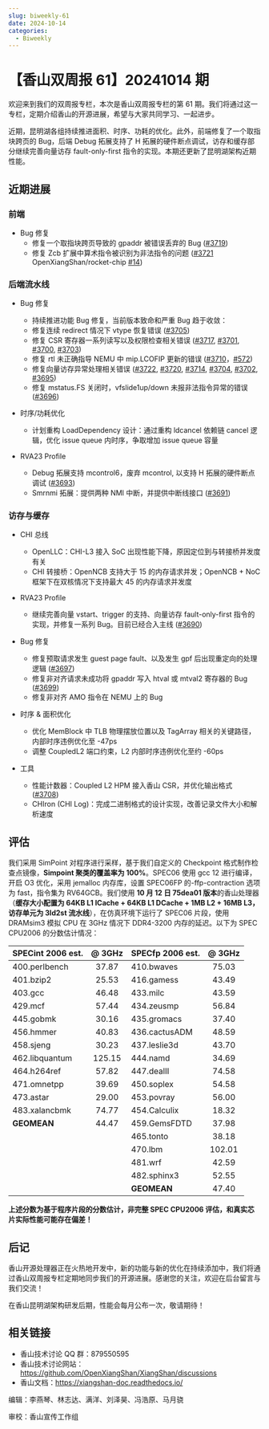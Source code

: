 ```yaml
---
slug: biweekly-61
date: 2024-10-14
categories:
  - Biweekly
---
```

# 【香山双周报 61】20241014 期

欢迎来到我们的双周报专栏，本次是香山双周报专栏的第 61 期。我们将通过这一专栏，定期介绍香山的开源进展，希望与大家共同学习、一起进步。

近期，昆明湖各组持续推进面积、时序、功耗的优化。此外，前端修复了一个取指块跨页的 Bug，后端 Debug 拓展支持了 H 拓展的硬件断点调试，访存和缓存部分继续完善向量访存 fault-only-first 指令的实现。本期还更新了昆明湖架构近期性能。

<!-- more -->

## 近期进展

### 前端

- Bug 修复
    - 修复一个取指块跨页导致的 gpaddr 被错误丢弃的 Bug ([#3719](https://github.com/OpenXiangShan/XiangShan/pull/3719))
    - 修复 Zcb 扩展中算术指令被识别为非法指令的问题 ([#3721](https://github.com/OpenXiangShan/XiangShan/pull/3721) OpenXiangShan/rocket-chip [#14](https://github.com/OpenXiangShan/rocket-chip/pull/14))


### 后端流水线

- Bug 修复
    - 持续推进功能 Bug 修复，当前版本致命和严重 Bug 趋于收敛：
    - 修复连续 redirect 情况下 vtype 恢复错误 ([#3705](https://github.com/OpenXiangShan/XiangShan/pull/3705))
    - 修复 CSR 寄存器一系列读写以及权限检查相关错误 ([#3717](https://github.com/OpenXiangShan/XiangShan/pull/3717), [#3701](https://github.com/OpenXiangShan/XiangShan/pull/3701), [#3700](https://github.com/OpenXiangShan/XiangShan/pull/3700), [#3703](https://github.com/OpenXiangShan/XiangShan/pull/3703))
    - 修复 rtl 未正确指导 NEMU 中 mip.LCOFIP 更新的错误 ([#3710](https://github.com/OpenXiangShan/XiangShan/pull/3710)，[#572](https://github.com/OpenXiangShan/XiangShan/pull/572))
    - 修复向量访存异常处理相关错误 ([#3722](https://github.com/OpenXiangShan/XiangShan/pull/3722), [#3720](https://github.com/OpenXiangShan/XiangShan/pull/3720), [#3714](https://github.com/OpenXiangShan/XiangShan/pull/3714), [#3704](https://github.com/OpenXiangShan/XiangShan/pull/3704), [#3702](https://github.com/OpenXiangShan/XiangShan/pull/3702), [#3695](https://github.com/OpenXiangShan/XiangShan/pull/3695))
    - 修复 mstatus.FS 关闭时，vfslide1up/down 未报非法指令异常的错误 ([#3696](https://github.com/OpenXiangShan/XiangShan/pull/3696))

- 时序/功耗优化
    - 计划重构 LoadDependency 设计：通过重构 ldcancel 依赖链 cancel 逻辑，优化 issue queue 内时序，争取增加 issue queue 容量

- RVA23 Profile
    - Debug 拓展支持 mcontrol6，废弃 mcontrol, 以支持 H 拓展的硬件断点调试 ([#3693](https://github.com/OpenXiangShan/XiangShan/pull/3693))
    - Smrnmi 拓展：提供两种 NMI 中断，并提供中断线接口 ([#3691](https://github.com/OpenXiangShan/XiangShan/pull/3691))

### 访存与缓存

- CHI 总线
  - OpenLLC：CHI-L3 接入 SoC 出现性能下降，原因定位到与转接桥并发度有关
  - CHI 转接桥：OpenNCB 支持大于 15 的内存请求并发；OpenNCB + NoC 框架下在双核情况下支持最大 45 的内存请求并发度

- RVA23 Profile
  - 继续完善向量 vstart、trigger 的支持、向量访存 fault-only-first 指令的实现，并修复一系列 Bug。目前已经合入主线 ([#3690](https://github.com/OpenXiangShan/XiangShan/pull/3690))

- Bug 修复
  - 修复预取请求发生 guest page fault、以及发生 gpf 后出现重定向的处理逻辑 ([#3697](https://github.com/OpenXiangShan/XiangShan/pull/3697))
  - 修复非对齐请求未成功将 gpaddr 写入 htval 或 mtval2 寄存器的 Bug ([#3699](https://github.com/OpenXiangShan/XiangShan/pull/3699))
  - 修复非对齐 AMO 指令在 NEMU 上的 Bug

- 时序 & 面积优化
  - 优化 MemBlock 中 TLB 物理摆放位置以及 TagArray 相关的关键路径，内部时序违例优化至 -47ps
  - 调整 CoupledL2 端口约束，L2 内部时序违例优化至约 -60ps

- 工具
  - 性能计数器：Coupled L2 HPM 接入香山 CSR，并优化输出格式 ([#3708](https://github.com/OpenXiangShan/XiangShan/pull/3708))
  - CHIron (CHI Log)：完成二进制格式的设计实现，改善记录文件大小和解析速度


## 评估

我们采用 SimPoint 对程序进行采样，基于我们自定义的 Checkpoint 格式制作检查点镜像，**Simpoint 聚类的覆盖率为 100%**。SPEC06 使用 gcc 12 进行编译，开启 O3 优化，采用 jemalloc 内存库，设置 SPEC06FP 的-ffp-contraction 选项为 fast，指令集为 RV64GCB。我们使用 **10 月 12 日 75dea01 版本**的香山处理器（**缓存大小配置为 64KB L1 ICache + 64KB L1 DCache + 1MB L2 + 16MB L3，访存单元为 3ld2st 流水线**），在仿真环境下运行了 SPEC06 片段，使用 DRAMsim3 模拟 CPU 在 3GHz 情况下 DDR4-3200 内存的延迟。以下为 SPEC CPU2006 的分数估计情况：

| SPECint 2006 est. | @ 3GHz | SPECfp 2006 est.  | @ 3GHz |
| :---------------- | :----: | :---------------- | :----: |
| 400.perlbench     | 37.87  | 410.bwaves        | 75.03  |
| 401.bzip2         | 25.53  | 416.gamess        | 43.49  |
| 403.gcc           | 46.48  | 433.milc          | 43.59  |
| 429.mcf           | 57.44  | 434.zeusmp        | 56.84  |
| 445.gobmk         | 30.16  | 435.gromacs       | 37.40  |
| 456.hmmer         | 40.83  | 436.cactusADM     | 48.59  |
| 458.sjeng         | 30.23  | 437.leslie3d      | 43.70  |
| 462.libquantum    | 125.15 | 444.namd          | 34.69  |
| 464.h264ref       | 57.82  | 447.dealII        | 74.58  |
| 471.omnetpp       | 39.69  | 450.soplex        | 54.58  |
| 473.astar         | 29.00  | 453.povray        | 56.00  |
| 483.xalancbmk     | 74.77  | 454.Calculix      | 18.32  |
| **GEOMEAN**       | 44.47  | 459.GemsFDTD      | 37.98  |
|                   |        | 465.tonto         | 38.18  |
|                   |        | 470.lbm           | 102.01 |
|                   |        | 481.wrf           | 42.59  |
|                   |        | 482.sphinx3       | 52.55  |
|                   |        | **GEOMEAN**       | 47.40  |

**上述分数为基于程序片段的分数估计，非完整 SPEC CPU2006 评估，和真实芯片实际性能可能存在偏差！**

## 后记

香山开源处理器正在火热地开发中，新的功能与新的优化在持续添加中，我们将通过香山双周报专栏定期地同步我们的开源进展。感谢您的关注，欢迎在后台留言与我们交流！

在香山昆明湖架构研发后期，性能会每月公布一次，敬请期待！

## 相关链接

* 香山技术讨论 QQ 群：879550595
* 香山技术讨论网站：https://github.com/OpenXiangShan/XiangShan/discussions
* 香山文档：https://xiangshan-doc.readthedocs.io/

编辑：李燕琴、林志达、满洋、刘泽昊、冯浩原、马月骁

审校：香山宣传工作组
